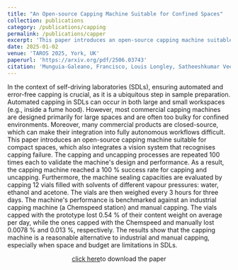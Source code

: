 ```yaml
---
title: "An Open-source Capping Machine Suitable for Confined Spaces"
collection: publications
category: /publications/capping
permalink: /publications/capper
excerpt: 'This paper introduces an open-source capping machine suitable for compact spaces, which also integrates a vision system that recognises capping failure.'
date: 2025-01-02
venue: 'TAROS 2025, York, UK'
paperurl: 'https://arxiv.org/pdf/2506.03743'
citation: 'Munguia-Galeano, Francisco, Louis Longley, Satheeshkumar Veeramani, Zhengxue Zhou, Rob Clowes, Hatem Fakhruldeen, and Andrew I. Cooper. "An Open-source Capping Machine Suitable for Confined Spaces." arXiv preprint arXiv:2506.03743 (2025).'
---
```

In the context of self-driving laboratories (SDLs), ensuring automated and error-free capping is crucial, as it is a ubiquitous step in sample preparation. Automated capping in SDLs can occur in both large and small workspaces (e.g., inside a fume hood). However, most commercial capping machines are designed primarily for large spaces and are often too bulky for confined environments. Moreover, many commercial products are closed-source, which can make their integration into fully autonomous workflows difficult. This paper introduces an open-source capping machine suitable for compact spaces, which also integrates a vision system that recognises capping failure. The capping and uncapping processes are repeated 100 times each to validate the machine's design and performance. As a result, the capping machine reached a 100 % success rate for capping and uncapping. Furthermore, the machine sealing capacities are evaluated by capping 12 vials filled with solvents of different vapour pressures: water, ethanol and acetone. The vials are then weighed every 3 hours for three days. The machine's performance is benchmarked against an industrial capping machine (a Chemspeed station) and manual capping. The vials capped with the prototype lost 0.54 % of their content weight on average per day, while the ones capped with the Chemspeed and manually lost 0.0078 % and 0.013 %, respectively. The results show that the capping machine is a reasonable alternative to industrial and manual capping, especially when space and budget are limitations in SDLs.



<p style="text-align: center;"><a href="https://arxiv.org/pdf/2506.03743"> click here</a>to download the paper</p>